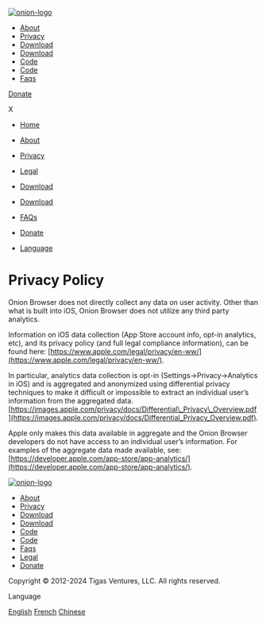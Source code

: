 [![onion-logo](/assets/img/logo-svg.svg)](https://onionbrowser.com/index)

* [About](https://onionbrowser.com/about)
* [Privacy](https://onionbrowser.com/privacy-policy)
* [Download](https://apps.apple.com/us/app/onion-browser/id519296448)
* [Download](https://apps.apple.com/us/app/onion-browser/id519296448)
* [Code](https://github.com/onionbrowser/onionbrowser)
* [Code](https://github.com/onionbrowser/onionbrowser)
* [Faqs](https://onionbrowser.com/faqs)

[Donate](https://onionbrowser.com/donate)

X

* [Home](https://onionbrowser.com/index)
* [About](https://onionbrowser.com/about)
* [Privacy](https://onionbrowser.com/privacy-policy)
* [Legal](https://onionbrowser.com/legal)
* [Download](https://apps.apple.com/us/app/onion-browser/id519296448)
* [Download](https://apps.apple.com/us/app/onion-browser/id519296448)
* [FAQs](https://onionbrowser.com/faqs)
* [Donate](https://onionbrowser.com/donate)

* [Language](#)

Privacy Policy
==============

Onion Browser does not directly collect any data on user activity. Other than what is built into iOS, Onion Browser does not utilize any third party analytics.

Information on iOS data collection (App Store account info, opt-in analytics, etc), and its privacy policy (and full legal compliance information), can be found here: [https://www.apple.com/legal/privacy/en-ww/](https://www.apple.com/legal/privacy/en-ww/).

In particular, analytics data collection is opt-in (Settings->Privacy->Analytics in iOS) and is aggregated and anonymized using differential privacy techniques to make it difficult or impossible to extract an individual user’s information from the aggregated data. [https://images.apple.com/privacy/docs/Differential\_Privacy\_Overview.pdf](https://images.apple.com/privacy/docs/Differential_Privacy_Overview.pdf).

Apple only makes this data available in aggregate and the Onion Browser developers do not have access to an individual user’s information. For examples of the aggregate data made available, see: [https://developer.apple.com/app-store/app-analytics/](https://developer.apple.com/app-store/app-analytics/).

[![onion-logo](/assets/img/logo-svg.svg)](https://onionbrowser.com/index)

* [About](https://onionbrowser.com/about)
* [Privacy](https://onionbrowser.com/privacy-policy)
* [Download](https://apps.apple.com/us/app/onion-browser/id519296448)
* [Download](https://apps.apple.com/us/app/onion-browser/id519296448)
* [Code](https://github.com/onionbrowser/onionbrowser)
* [Code](https://github.com/onionbrowser/onionbrowser)
* [Faqs](https://onionbrowser.com/faqs)
* [Legal](https://onionbrowser.com/legal)
* [Donate](https://onionbrowser.com/donate)

Copyright © 2012-2024 Tigas Ventures, LLC. All rights reserved.

Language

[English](#) [French](#) [Chinese](#)